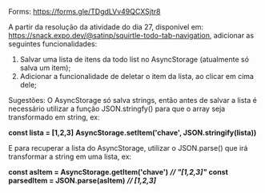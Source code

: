 Forms: https://forms.gle/TDgdLVv49QCXSjtr8

A partir da resolução da atividade do dia 27, disponível em: https://snack.expo.dev/@satinp/squirtle-todo-tab-navigation, adicionar as seguintes funcionalidades:

1. Salvar uma lista de itens da todo list no AsyncStorage (atualmente só salva um item);
2. Adicionar a funcionalidade de deletar o item da lista, ao clicar em cima dele;

Sugestões:
O AsyncStorage só salva strings, então antes de salvar a lista é necessário utilizar a função JSON.stringfy() para que o array seja transformado em string, ex:

**const lista = [1,2,3]**
**AsyncStorage.setItem('chave', JSON.stringify(lista))**

E para recuperar a lista do AsyncStorage, utilizar o JSON.parse() que irá transformar a string em uma lista, ex:

**const asItem = AsyncStorage.getItem('chave')** **_// "[1,2,3]"_**
**const parsedItem = JSON.parse(asItem)** **_// [1,2,3]_**
